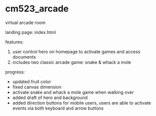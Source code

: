 # cm523_arcade
virtual arcade room

landing page: index.html

features:
1. user control hero on homepage to activate games and access documents
2. includes two classic arcade game: snake & whack a mole

progress:
* updated fruit color
* fixed canvas dimension
* activate snake and whack a mole game when walking over
* added draft of hero and background
* added direction buttons for mobile users, users are able to activate events via both keyboard and arrow buttons
